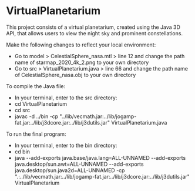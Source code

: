 # VirtualPlanetarium
This project consists of a virtual planetarium, created using the Java 3D API, that allows users to view the night sky and prominent constellations.

Make the following changes to reflect your local environment:

- Go to model > CelestialSphere_nasa.mtl > line 12 and change the path name of starmap_2020_4k_2.png to your own directory
- Go to src > VirtualPlanetarium.java > line 66 and change the path name of CelestialSphere_nasa.obj to your own directory

To compile the Java file:

- In your terminal, enter to the src directory:
- cd VirtualPlanetarium
- cd src
- javac -d ../bin  -cp "../lib/vecmath.jar:../lib/jogamp-fat.jar:../lib/j3dcore.jar:../lib/j3dutils.jar" VirtualPlanetarium.java

To run the final program:

- In your terminal, enter to the bin directory:
- cd bin
- java --add-exports java.base/java.lang=ALL-UNNAMED --add-exports java.desktop/sun.awt=ALL-UNNAMED --add-exports java.desktop/sun.java2d=ALL-UNNAMED -cp ".:../lib/vecmath.jar:../lib/jogamp-fat.jar:../lib/j3dcore.jar:../lib/j3dutils.jar" VirtualPlanetarium
